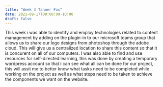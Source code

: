 ```yaml
---
title: "Week 3 Tanner Fox"
date: 2021-09-17T00:00:00-10:00
draft: false
---
```



This week i was able to identify and employ technologies related to content management by adding on the plugin-in to our microsoft teams group that allows us to share our logo designs from photoshop through the adobe cloud. This will give us a centralized location to share this content so that it is concurent on all of our computers. I was also able to find and use resources for self-directed learning, this was done by creating a temporary wordpress account so that i can see what all can be done for our project, this will assit me to better know what tasks need to be completed while working on the project as well as what steps need to be taken to achieve the components we want on the website.
